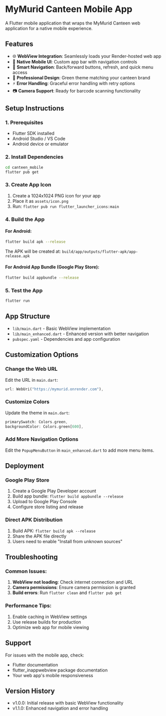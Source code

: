 # MyMurid Canteen Mobile App

A Flutter mobile application that wraps the MyMurid Canteen web application for a native mobile experience.

## Features

- 🌐 **WebView Integration**: Seamlessly loads your Render-hosted web app
- 📱 **Native Mobile UI**: Custom app bar with navigation controls
- 🔄 **Smart Navigation**: Back/forward buttons, refresh, and quick menu access
- 🎨 **Professional Design**: Green theme matching your canteen brand
- ⚡ **Error Handling**: Graceful error handling with retry options
- 📷 **Camera Support**: Ready for barcode scanning functionality

## Setup Instructions

### 1. Prerequisites
- Flutter SDK installed
- Android Studio / VS Code
- Android device or emulator

### 2. Install Dependencies
```bash
cd canteen_mobile
flutter pub get
```

### 3. Create App Icon
1. Create a 1024x1024 PNG icon for your app
2. Place it as `assets/icon.png`
3. Run: `flutter pub run flutter_launcher_icons:main`

### 4. Build the App

#### For Android:
```bash
flutter build apk --release
```
The APK will be created at: `build/app/outputs/flutter-apk/app-release.apk`

#### For Android App Bundle (Google Play Store):
```bash
flutter build appbundle --release
```

### 5. Test the App
```bash
flutter run
```

## App Structure

- `lib/main.dart` - Basic WebView implementation
- `lib/main_enhanced.dart` - Enhanced version with better navigation
- `pubspec.yaml` - Dependencies and app configuration

## Customization Options

### Change the Web URL
Edit the URL in `main.dart`:
```dart
url: WebUri("https://mymurid.onrender.com"),
```

### Customize Colors
Update the theme in `main.dart`:
```dart
primarySwatch: Colors.green,
backgroundColor: Colors.green[600],
```

### Add More Navigation Options
Edit the `PopupMenuButton` in `main_enhanced.dart` to add more menu items.

## Deployment

### Google Play Store
1. Create a Google Play Developer account
2. Build app bundle: `flutter build appbundle --release`
3. Upload to Google Play Console
4. Configure store listing and release

### Direct APK Distribution
1. Build APK: `flutter build apk --release`
2. Share the APK file directly
3. Users need to enable "Install from unknown sources"

## Troubleshooting

### Common Issues:
1. **WebView not loading**: Check internet connection and URL
2. **Camera permissions**: Ensure camera permission is granted
3. **Build errors**: Run `flutter clean` and `flutter pub get`

### Performance Tips:
1. Enable caching in WebView settings
2. Use release builds for production
3. Optimize web app for mobile viewing

## Support

For issues with the mobile app, check:
- Flutter documentation
- flutter_inappwebview package documentation
- Your web app's mobile responsiveness

## Version History

- v1.0.0: Initial release with basic WebView functionality
- v1.1.0: Enhanced navigation and error handling
